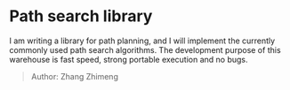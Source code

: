 # Path search library
I am writing a library for path planning, and I will implement the currently commonly used path search algorithms. The development purpose of this warehouse is fast speed, strong portable execution and no bugs.

> Author: Zhang Zhimeng